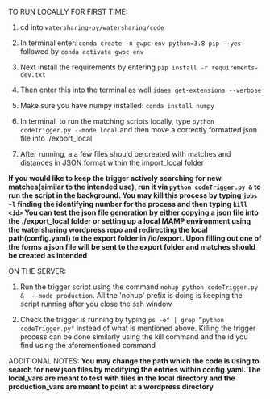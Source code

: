 TO RUN LOCALLY FOR FIRST TIME:
1. cd into ```watersharing-py/watersharing/code```

2. In terminal enter: ```conda create -n gwpc-env python=3.8 pip --yes``` 
    followed by ```conda activate gwpc-env```

3. Next install the requirements by entering ```pip install -r requirements-dev.txt```

4. Then enter this into the terminal as well ```idaes get-extensions --verbose```

5. Make sure you have numpy installed: ```conda install numpy```

6. In terminal, to run the matching scripts locally, type ```python codeTrigger.py --mode local``` and then move a correctly formatted json file into ./export_local

7. After running, a a few files should be created with matches and distances in JSON format within the import_local folder 

**If you would like to keep the trigger actively searching for new matches(similar to the intended use), run it via ```python codeTrigger.py &``` to run the script in the background. You may kill this process by typing ```jobs -l``` finding the identifying number for the process and then typing ```kill <id>``` You can test the json file generation by either copying a json file into the ./export_local folder or setting up a local MAMP environment using the watersharing wordpress repo and redirecting the local path(config.yaml) to the export folder in /io/export. Upon filling out one of the forms a json file will be sent to the export folder and matches should be created as intended**

ON THE SERVER:

1. Run the trigger script using the command ```nohup python codeTrigger.py &  --mode production```. All the 'nohup' prefix is doing is keeping the script running after you close the ssh window

2. Check the trigger is running by typing ```ps -ef | grep “python codeTrigger.py"``` instead of what is mentioned above. Killing the trigger process can be done similarly using the kill command and the id you find using the aforementioned command

ADDITIONAL NOTES:
**You may change the path which the code is using to search for new json files by modifying the entries within config.yaml. The local_vars are meant to test with files in the local directory and the production_vars are meant to point at a wordpress directory**